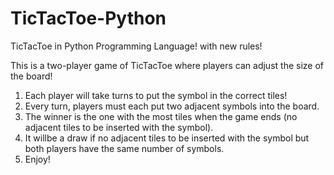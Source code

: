 # TicTacToe-Python
TicTacToe in Python Programming Language! with new rules!

This is a two-player game of TicTacToe where players can adjust the size of the board!

1. Each player will take turns to put the symbol in the correct tiles!
2. Every turn, players must each put two adjacent symbols into the board.
3. The winner is the one with the most tiles when the game ends (no adjacent tiles to be inserted with the symbol).
4. It willbe a draw if no adjacent tiles to be inserted with the symbol but both players have the same number of symbols.
5. Enjoy!
